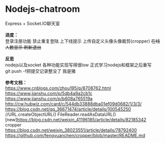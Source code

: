 # Nodejs-chatroom
Express + Socket.IO聊天室<br><br>
<b>进度：</b><br>
登录注册功能 禁止重复登陆 上下线提示 上传自定义头像头像裁剪(cropper) <s>在线人数显示 刷新退出</s><br><br>
<b>反思</b><br>
nodejs以及socket 各种功能实现写得很low 正式学习nodejs和框架之后重写 <br>git push -f把提交记录整没了 我是猪<br><br>
<b>参考文档：</b><br>
https://www.cnblogs.com/zhou195/p/8708762.html<br>
https://www.jianshu.com/p/5db4a9a2cb1c<br>
https://www.jianshu.com/p/b608a765519a<br>
http://cw.hubwiz.com/card/c/544db33888dba01ef09d0682/1/3/3/
https://blog.csdn.net/qq_36671474/article/details/100545250 //URL.createObjectURL() FileReader.readAsDataURL()
<br>[new]https://blog.csdn.net/weixin_41196185/article/details/82185342
cropper
<br>https://blog.csdn.net/weixin_38023551/article/details/78792400
<br>https://github.com/fengyuanchen/cropper/blob/master/README.md
